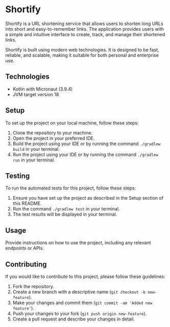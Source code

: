 # Shortify

Shortify is a URL shortening service that allows users to shorten long URLs into short and easy-to-remember links. 
The application provides users with a simple and intuitive interface to create, track, and manage their shortened links.

Shortify is built using modern web technologies. It is designed to be fast, reliable, and scalable, making it suitable for both personal and enterprise use.

## Technologies

- Kotlin with Micronaut (3.9.4)
- JVM target version 18

## Setup

To set up the project on your local machine, follow these steps:

1. Clone the repository to your machine.
2. Open the project in your preferred IDE.
3. Build the project using your IDE or by running the command `./gradlew build` in your terminal.
4. Run the project using your IDE or by running the command `./gradlew run` in your terminal.

## Testing

To run the automated tests for this project, follow these steps:

1. Ensure you have set up the project as described in the Setup section of this README.
2. Run the command `./gradlew test` in your terminal.
3. The test results will be displayed in your terminal.

## Usage

Provide instructions on how to use the project, including any relevant endpoints or APIs.

## Contributing

If you would like to contribute to this project, please follow these guidelines:

1. Fork the repository.
2. Create a new branch with a descriptive name (`git checkout -b new-feature`).
3. Make your changes and commit them (`git commit -am 'Added new feature'`).
4. Push your changes to your fork (`git push origin new-feature`).
5. Create a pull request and describe your changes in detail.